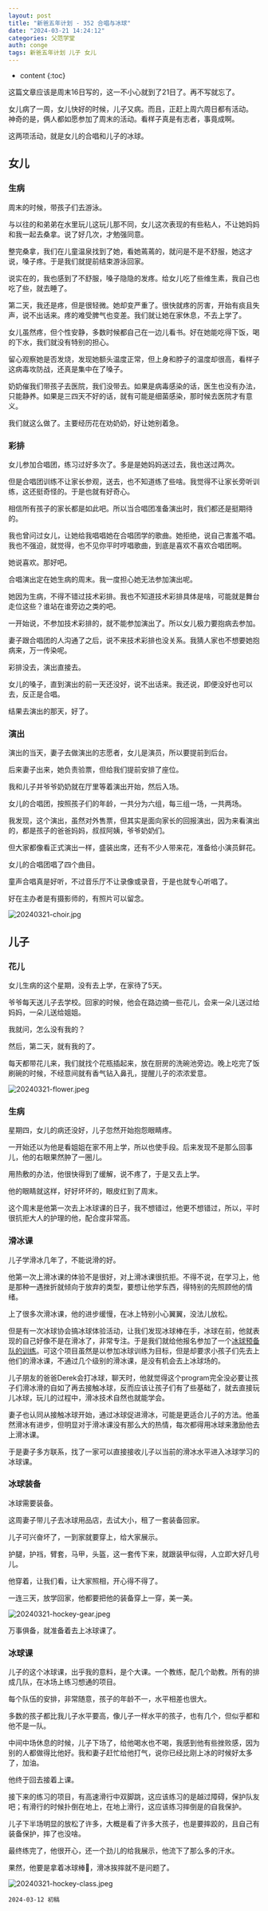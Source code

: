 ```yaml
---
layout: post
title: "新爸五年计划 - 352 合唱与冰球"
date: "2024-03-21 14:24:12"
categories: 父范学堂
auth: conge
tags: 新爸五年计划 儿子 女儿
---
```

* content
{:toc}

这篇文章应该是周末16日写的，这一不小心就到了21日了。再不写就忘了。

女儿病了一周，女儿快好的时候，儿子又病。而且，正赶上周六周日都有活动。 神奇的是，俩人都如愿参加了周末的活动。看样子真是有志者，事竟成啊。

这两项活动，就是女儿的合唱和儿子的冰球。




## 女儿

### 生病

周末的时候，带孩子们去游泳。

与以往的和弟弟在水里玩儿这玩儿那不同，女儿这次表现的有些粘人，不让她妈妈和我一起去桑拿。说了好几次，才勉强同意。

整完桑拿，我们在儿童温泉找到了她，看她蔫蔫的，就问是不是不舒服，她这才说，嗓子疼。于是我们就提前结束游泳回家。

说实在的，我也感到了不舒服，嗓子隐隐的发疼。给女儿吃了些维生素，我自己也吃了些，就去睡了。

第二天，我还是疼，但是很轻微。她却变严重了。很快就疼的厉害，开始有痰且失声，说不出话来。疼的难受脾气也变差。我们就让她在家休息，不去上学了。

女儿虽然疼，但个性安静，多数时候都自己在一边儿看书。好在她能吃得下饭，喝的下水，我们就没有特别的担心。

留心观察她是否发烧，发现她额头温度正常，但上身和脖子的温度却很高，看样子这病毒攻防战，还真是集中在了嗓子。

奶奶催我们带孩子去医院，我们没带去。如果是病毒感染的话，医生也没有办法，只能静养。如果是三四天不好的话，就有可能是细菌感染，那时候去医院才有意义。

我们就这么做了。主要经历花在劝奶奶，好让她别着急。

### 彩排

女儿参加合唱团，练习过好多次了。多是是她妈妈送过去，我也送过两次。

但是合唱团训练不让家长参观，送去，也不知道练了些啥。我觉得不让家长旁听训练，这还挺奇怪的。于是也就有好奇心。

相信所有孩子的家长都是如此吧。所以当合唱团准备演出时，我们都还是挺期待的。

我也曾问过女儿，让她给我唱唱她在合唱团学的歌曲。她拒绝，说自己害羞不唱。我也不强迫，就觉得，也不见你平时哼唱歌曲，到底是喜欢不喜欢合唱团啊。

她说喜欢。那好吧。

合唱演出定在她生病的周末。我一度担心她无法参加演出呢。

她因为生病，不得不错过技术彩排。我也不知道技术彩排具体是啥，可能就是舞台走位这些？谁站在谁旁边之类的吧。

一开始说，不参加技术彩排的，就不能参加演出了。所以女儿极力要抱病去参加。

妻子跟合唱团的人沟通了之后，说不来技术彩排也没关系。我猜人家也不想要她抱病来，万一传染呢。

彩排没去，演出直接去。

女儿的嗓子，直到演出的前一天还没好，说不出话来。我还说，即便没好也可以去，反正是合唱。

结果去演出的那天，好了。

### 演出

演出的当天，妻子去做演出的志愿者，女儿是演员，所以要提前到后台。

后来妻子出来，她负责验票，但给我们提前安排了座位。

我和儿子并爷爷奶奶就在厅里等着演出开始，然后入场。

女儿的合唱团，按照孩子们的年龄，一共分为六组，每三组一场，一共两场。

我发现，这个演出，虽然对外售票，但其实是面向家长的回报演出，因为来看演出的，都是孩子的爸爸妈妈，叔叔阿姨，爷爷奶奶们。

但大家都像看正式演出一样，盛装出席，还有不少人带来花，准备给小演员鲜花。

女儿的合唱团唱了四个曲目。

童声合唱真是好听，不过音乐厅不让录像或录音，于是也就专心听唱了。

好在主办者是有摄影师的，有照片可以留念。

![20240321-choir.jpg](https://s2.loli.net/2024/03/22/vIQEPBqYD9nGt26.jpg)

## 儿子

### 花儿

女儿生病的这个星期，没有去上学，在家待了5天。

爷爷每天送儿子去学校。回家的时候，他会在路边摘一些花儿，会来一朵儿送过给妈妈，一朵儿送给姐姐。

我就问，怎么没有我的？

然后，第二天，就有我的了。

每天都带花儿来，我们就找个花瓶插起来，放在厨房的洗碗池旁边。晚上吃完了饭刷碗的时候，不经意间就有香气钻入鼻孔，提醒儿子的浓浓爱意。

![20240321-flower.jpeg](https://s2.loli.net/2024/03/22/dXHM3VxOgewBtCb.jpg)

### 生病

星期四，女儿的病还没好，儿子忽然开始抱怨眼睛疼。

一开始还以为他是看姐姐在家不用上学，所以也使手段。后来发现不是那么回事儿，他的右眼果然肿了一圈儿。

用热敷的办法，他很快得到了缓解，说不疼了，于是又去上学。

他的眼睛就这样，好好坏坏的，眼皮红到了周末。

这个周末是他第一次去上冰球课的日子，我不想错过，他更不想错过，所以，平时很抗拒大人的护理的他，配合度非常高。

### 滑冰课

儿子学滑冰几年了，不能说滑的好。

他第一次上滑冰课的体验不是很好，对上滑冰课很抗拒。不得不说，在学习上，他是那种一遇挫折就倾向于放弃的类型，要想让他学东西，得特别的先照顾他的情绪。

上了很多次滑冰课，他的进步缓慢，在冰上特别小心翼翼，没法儿放松。

但是有一次冰球协会搞冰球体验活动，让我们发现冰球棒在手，冰球在前，他就表现的自己好像不是在滑冰了，非常专注。于是我们就给他报名参加了一个[冰球预备队的训练](https://conge.livingwithfcs.org/2023/10/11/NewDaddy-rushing-weekend/)。可这个项目虽然是以参加冰球训练为目标，但是却要求小孩子们先去上他们的滑冰课，不通过几个级别的滑冰课，是没有机会去上冰球场的。

儿子朋友的爸爸Derek会打冰球，聊天时，他就觉得这个program完全没必要让孩子们滑冰滑的自如了再去接触冰球，反而应该让孩子们有了些基础了，就去直接玩儿冰球，玩儿的过程中，滑冰技术自然也就能学会。

妻子也认同从接触冰球开始，通过冰球促进滑冰，可能是更适合儿子的方法。他虽然滑冰有进步，但明显对于滑冰课没有那么大的热情，每次都得用冰球来激励他去上滑冰课。

于是妻子多方联系，找了一家可以直接接收儿子以当前的滑冰水平进入冰球学习的冰球课。

### 冰球装备

冰球需要装备。

这周妻子带儿子去冰球用品店，去试大小，租了一套装备回家。

儿子可兴奋坏了，一到家就要穿上，给大家展示。

护腿，护裆，臂套，马甲，头盔，这一套传下来，就跟装甲似得，人立即大好几号儿。

他穿着，让我们看，让大家照相，开心得不得了。

一连三天，放学回家，他都要把他的装备穿上一穿，美一美。

![20240321-hockey-gear.jpeg](https://s2.loli.net/2024/03/22/t4IUqbhRx5zAyiW.jpg)

万事俱备，就准备着去上冰球课了。

### 冰球课

儿子的这个冰球课，出乎我的意料，是个大课。一个教练，配几个助教。所有的排成几队，在冰场上练习想通的项目。

每个队伍的安排，非常随意，孩子的年龄不一，水平相差也很大。

多数的孩子都比我儿子水平要高，像儿子一样水平的孩子，也有几个，但似乎都和他不是一队。

中间中场休息的时候，儿子下场了，给他喝水也不喝，我感到他有些挫败感，因为别的人都做得比他好。我和妻子赶忙给他打气，说你已经比刚上冰的时候好太多了，加油。

他终于回去接着上课。

接下来的练习的项目，有高速滑行中双脚跳，这应该练习的是越过障碍，保护队友吧；有滑行的时候扑倒在地上，在地上滑行，这应该练习摔倒是的自我保护。

儿子下半场明显的放松了许多，大概是看了许多大孩子，也是要摔跤的，且自己有装备保护，摔了也没啥。

最终练完了，他很开心，还一个劲儿的给我展示，他流下了那么多的汗水。

果然，他要是拿着冰球棒🏒️，滑冰挨摔就不是问题了。

![20240321-hockey-class.jpeg](https://s2.loli.net/2024/03/22/EyRsO6V1iXCJz3c.jpg)

```
2024-03-12 初稿
```
